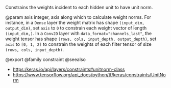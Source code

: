 Constrains the weights incident to each hidden unit to have unit norm.

@param axis
integer, axis along which to calculate weight norms.
For instance, in a `Dense` layer the weight matrix
has shape `(input_dim, output_dim)`,
set `axis` to `0` to constrain each weight vector
of length `(input_dim,)`.
In a `Conv2D` layer with `data_format="channels_last"`,
the weight tensor has shape
`(rows, cols, input_depth, output_depth)`,
set `axis` to `[0, 1, 2]`
to constrain the weights of each filter tensor of size
`(rows, cols, input_depth)`.

@export
@family constraint
@seealso
+ <https:/keras.io/api/layers/constraints#unitnorm-class>
+ <https://www.tensorflow.org/api_docs/python/tf/keras/constraints/UnitNorm>
